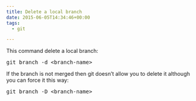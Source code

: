 ```yaml
---
title: Delete a local branch
date: 2015-06-05T14:34:46+00:00
tags:
  - git

---
```

This command delete a local branch:

<pre class="lang:sh decode:true">git branch -d &lt;branch-name&gt;</pre>

If the branch is not merged then git doesn&#8217;t allow you to delete it although you can force it this way:

<pre class="lang:sh decode:true">git branch -D &lt;branch-name&gt;</pre>

